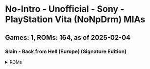 # No-Intro - Unofficial - Sony - PlayStation Vita (NoNpDrm) MIAs
## Games: 1, ROMs: 164, as of 2025-02-04
### Slain - Back from Hell (Europe) (Signature Edition)
<details>
<summary>ROMs</summary>

PCSB01126\eboot.bin, CRC: 89744e39

PCSB01126\Media\globalgamemanagers, CRC: 62cc1d09

PCSB01126\Media\globalgamemanagers.assets, CRC: b25bea42

PCSB01126\Media\level0, CRC: 70f20fd2

PCSB01126\Media\level1, CRC: 699cf77c

PCSB01126\Media\level10, CRC: 7a2103e2

PCSB01126\Media\level11, CRC: b2a5cc11

PCSB01126\Media\level12, CRC: 3e932ecc

PCSB01126\Media\level13, CRC: 8011bd7f

PCSB01126\Media\level14, CRC: 29cfa9f5

PCSB01126\Media\level15, CRC: a27d28f8

PCSB01126\Media\level16, CRC: e87875e8

PCSB01126\Media\level17, CRC: 71c65f05

PCSB01126\Media\level18, CRC: ede18e4e

PCSB01126\Media\level19, CRC: 1106eb1b

PCSB01126\Media\level2, CRC: de030447

PCSB01126\Media\level20, CRC: 55f08fd5

PCSB01126\Media\level3, CRC: bd955d8e

PCSB01126\Media\level4, CRC: cf759d16

PCSB01126\Media\level5, CRC: 53914742

PCSB01126\Media\level6, CRC: d213154d

PCSB01126\Media\level7, CRC: 4dd0fb1d

PCSB01126\Media\level8, CRC: d8a03ba0

PCSB01126\Media\level9, CRC: 704c90a8

PCSB01126\Media\Managed\Assembly-CSharp-firstpass.dll, CRC: e71eef87

PCSB01126\Media\Managed\Assembly-CSharp.dll, CRC: c6300fd6

PCSB01126\Media\Managed\Mono.Posix.dll, CRC: 1df7c1bc

PCSB01126\Media\Managed\Mono.Security.dll, CRC: 9f4e3f4f

PCSB01126\Media\Managed\mono\2.0\machine.config, CRC: 7a4fe15e

PCSB01126\Media\Managed\mscorlib.dll, CRC: bf4a430a

PCSB01126\Media\Managed\SonyNP.dll, CRC: 24bff13a

PCSB01126\Media\Managed\SonyVitaSavedGames.dll, CRC: 518525c7

PCSB01126\Media\Managed\System.Configuration.dll, CRC: 9dc6d269

PCSB01126\Media\Managed\System.Core.dll, CRC: 31004009

PCSB01126\Media\Managed\System.dll, CRC: 67d713ff

PCSB01126\Media\Managed\System.Security.dll, CRC: a838eb89

PCSB01126\Media\Managed\System.Xml.dll, CRC: 5ecbc3cb

PCSB01126\Media\Managed\UnityEngine.dll, CRC: afd926fd

PCSB01126\Media\Managed\UnityEngine.dll.mdb, CRC: b92d0ef6

PCSB01126\Media\Managed\UnityEngine.Networking.dll, CRC: 031627b1

PCSB01126\Media\Managed\UnityEngine.UI.dll, CRC: c1e796ad

PCSB01126\Media\Modules\mono-vita.suprx, CRC: 7a14238c

PCSB01126\Media\Modules\MonoAssembliesPSP2.suprx, CRC: cc60b0d8

PCSB01126\Media\Modules\pthread.suprx, CRC: 5139c5ac

PCSB01126\Media\Modules\SUPRXManager.suprx, CRC: 0fc8d0dc

PCSB01126\Media\Plugins\SavedGames.suprx, CRC: 51e3a49c

PCSB01126\Media\Plugins\SavedGames.suprx.b.suprx, CRC: 5021a477

PCSB01126\Media\Plugins\SavedGames_stub.a, CRC: 772d8929

PCSB01126\Media\Plugins\UnityNpToolkit.suprx, CRC: 6771c3e2

PCSB01126\Media\Plugins\UnityNpToolkit.suprx.b.suprx, CRC: e21820aa

PCSB01126\Media\Plugins\UnityNpToolkit_stub.a, CRC: 24113ffb

PCSB01126\Media\resources.assets, CRC: 13931c29

PCSB01126\Media\resources.assets.resS, CRC: 7e062157

PCSB01126\Media\resources.resource, CRC: 93d43821

PCSB01126\Media\Resources\unity default resources, CRC: 2096cb00

PCSB01126\Media\Resources\unity_builtin_extra, CRC: bd9d0651

PCSB01126\Media\sharedassets0.assets, CRC: 9e5ba400

PCSB01126\Media\sharedassets1.assets, CRC: 6b4d7665

PCSB01126\Media\sharedassets1.assets.resS, CRC: 3df3a3f1

PCSB01126\Media\sharedassets10.assets, CRC: 62635b0f

PCSB01126\Media\sharedassets10.assets.resS, CRC: d81decb7

PCSB01126\Media\sharedassets11.assets, CRC: 2cd69df9

PCSB01126\Media\sharedassets11.assets.resS, CRC: 723ef54a

PCSB01126\Media\sharedassets12.assets, CRC: e1919d1d

PCSB01126\Media\sharedassets12.assets.resS, CRC: 18a45f9c

PCSB01126\Media\sharedassets13.assets, CRC: 43c90589

PCSB01126\Media\sharedassets13.assets.resS, CRC: c3be5554

PCSB01126\Media\sharedassets14.assets, CRC: 19ed20b1

PCSB01126\Media\sharedassets14.assets.resS, CRC: 60edc77b

PCSB01126\Media\sharedassets15.assets, CRC: 9ae748b9

PCSB01126\Media\sharedassets15.assets.resS, CRC: e5e4de3e

PCSB01126\Media\sharedassets16.assets, CRC: 5d380ce8

PCSB01126\Media\sharedassets16.assets.resS, CRC: 6c79640f

PCSB01126\Media\sharedassets17.assets, CRC: 638543e9

PCSB01126\Media\sharedassets17.assets.resS, CRC: 4da8266a

PCSB01126\Media\sharedassets18.assets, CRC: 6484a786

PCSB01126\Media\sharedassets18.assets.resS, CRC: 31308c29

PCSB01126\Media\sharedassets19.assets, CRC: 3428ea0a

PCSB01126\Media\sharedassets19.assets.resS, CRC: 545ede53

PCSB01126\Media\sharedassets2.assets, CRC: 5ea4244c

PCSB01126\Media\sharedassets2.assets.resS, CRC: 40c5d955

PCSB01126\Media\sharedassets20.assets, CRC: 3973e509

PCSB01126\Media\sharedassets20.assets.resS, CRC: ba818293

PCSB01126\Media\sharedassets3.assets, CRC: c7d0810a

PCSB01126\Media\sharedassets3.assets.resS, CRC: 0b9dd3ac

PCSB01126\Media\sharedassets4.assets, CRC: 4fadb03b

PCSB01126\Media\sharedassets4.assets.resS, CRC: 82a2f588

PCSB01126\Media\sharedassets5.assets, CRC: d41ce886

PCSB01126\Media\sharedassets5.assets.resS, CRC: b1615e18

PCSB01126\Media\sharedassets6.assets, CRC: 02a8c731

PCSB01126\Media\sharedassets6.assets.resS, CRC: e437527d

PCSB01126\Media\sharedassets7.assets, CRC: 7fd1f4cc

PCSB01126\Media\sharedassets7.assets.resS, CRC: f0c3719f

PCSB01126\Media\sharedassets8.assets, CRC: 37338cf1

PCSB01126\Media\sharedassets8.assets.resS, CRC: 9637f433

PCSB01126\Media\sharedassets9.assets, CRC: e95d6f10

PCSB01126\Media\sharedassets9.assets.resS, CRC: c08509c0

PCSB01126\Media\StreamingAssets\SaveIcon.png, CRC: b1c68374

PCSB01126\sce_module\libc.suprx, CRC: 1fe0b711

PCSB01126\sce_module\libface.suprx, CRC: 1b718583

PCSB01126\sce_module\libfios2.suprx, CRC: 78d5528a

PCSB01126\sce_module\libsmart.suprx, CRC: 8f4cebb6

PCSB01126\sce_module\libult.suprx, CRC: 99a98e1e

PCSB01126\sce_pfs\files.db, CRC: 582dbba5

PCSB01126\sce_pfs\unicv.db, CRC: 50d657c0

PCSB01126\sce_sys\about\right.suprx, CRC: de0b3867

PCSB01126\sce_sys\clearsign, CRC: 99d33b5a

PCSB01126\sce_sys\icon0.png, CRC: c2d668aa

PCSB01126\sce_sys\keystone, CRC: 85f8ad72

PCSB01126\sce_sys\livearea\contents\bg0.png, CRC: 864f6121

PCSB01126\sce_sys\livearea\contents\default_gate.png, CRC: f1063c14

PCSB01126\sce_sys\livearea\contents\template.xml, CRC: 02cf2515

PCSB01126\sce_sys\manual\001.png, CRC: 0a4be9cb

PCSB01126\sce_sys\manual\002.png, CRC: 10747f85

PCSB01126\sce_sys\manual\003.png, CRC: eecb9878

PCSB01126\sce_sys\manual\004.png, CRC: 9094f55a

PCSB01126\sce_sys\manual\005.png, CRC: 43c48c89

PCSB01126\sce_sys\manual\006.png, CRC: fe2e313b

PCSB01126\sce_sys\manual\007.png, CRC: abcc1546

PCSB01126\sce_sys\manual\008.png, CRC: 29b8ee6e

PCSB01126\sce_sys\manual\009.png, CRC: 8b9da030

PCSB01126\sce_sys\manual\010.png, CRC: 99e04957

PCSB01126\sce_sys\manual\011.png, CRC: 8a338e0a

PCSB01126\sce_sys\manual\02\001.png, CRC: fc33d7bb

PCSB01126\sce_sys\manual\02\002.png, CRC: 2178e0b7

PCSB01126\sce_sys\manual\02\003.png, CRC: 37ca1478

PCSB01126\sce_sys\manual\02\004.png, CRC: 4a335979

PCSB01126\sce_sys\manual\02\005.png, CRC: 891fa16e

PCSB01126\sce_sys\manual\02\006.png, CRC: 65e5b86a

PCSB01126\sce_sys\manual\02\007.png, CRC: daa2c8c8

PCSB01126\sce_sys\manual\02\008.png, CRC: a2b3a16f

PCSB01126\sce_sys\manual\03\001.png, CRC: 2376e4d7

PCSB01126\sce_sys\manual\03\002.png, CRC: 47b105dd

PCSB01126\sce_sys\manual\03\003.png, CRC: 372be770

PCSB01126\sce_sys\manual\03\004.png, CRC: 422afd17

PCSB01126\sce_sys\manual\03\005.png, CRC: 5b39701f

PCSB01126\sce_sys\manual\03\006.png, CRC: d6af8fb6

PCSB01126\sce_sys\manual\03\007.png, CRC: 373a7d20

PCSB01126\sce_sys\manual\03\008.png, CRC: ef87171d

PCSB01126\sce_sys\manual\04\001.png, CRC: 361bde5c

PCSB01126\sce_sys\manual\04\002.png, CRC: 1697918a

PCSB01126\sce_sys\manual\04\003.png, CRC: b6f465f1

PCSB01126\sce_sys\manual\04\004.png, CRC: 25fabd48

PCSB01126\sce_sys\manual\04\005.png, CRC: 5e741e8d

PCSB01126\sce_sys\manual\04\006.png, CRC: c258234a

PCSB01126\sce_sys\manual\04\007.png, CRC: 29fc596b

PCSB01126\sce_sys\manual\04\008.png, CRC: eb4e7a34

PCSB01126\sce_sys\manual\05\001.png, CRC: c5c4577c

PCSB01126\sce_sys\manual\05\002.png, CRC: 8d133cf9

PCSB01126\sce_sys\manual\05\003.png, CRC: 8d8e0bda

PCSB01126\sce_sys\manual\05\004.png, CRC: 78758d47

PCSB01126\sce_sys\manual\05\005.png, CRC: b9f54947

PCSB01126\sce_sys\manual\05\006.png, CRC: a4898719

PCSB01126\sce_sys\manual\05\007.png, CRC: bc0858ab

PCSB01126\sce_sys\manual\05\008.png, CRC: c8c02ff8

PCSB01126\sce_sys\nptitle.dat, CRC: 2f67611b

PCSB01126\sce_sys\package\body.bin, CRC: d778e9cc

PCSB01126\sce_sys\package\head.bin, CRC: a9eb50c2

PCSB01126\sce_sys\package\stat.bin, CRC: 7f8cad18

PCSB01126\sce_sys\package\tail.bin, CRC: 48e10cc9

PCSB01126\sce_sys\package\work.bin, CRC: 9371a165

PCSB01126\sce_sys\param.sfo, CRC: f3cf766c

PCSB01126\sce_sys\pic0.png, CRC: fb7c9372

PCSB01126\sce_sys\trophy\NPWR11872_00\TROPHY.TRP, CRC: 4802aa1e
</details>


